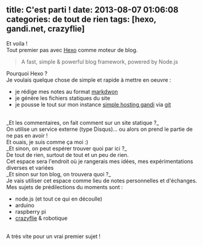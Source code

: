 title: C'est parti !
date: 2013-08-07 01:06:08
categories: de tout de rien
tags: [hexo, gandi.net, crazyflie]
---

Et voila !<br />
Tout premier pas avec [Hexo](http://zespia.tw/hexo) comme moteur de blog.

> A fast, simple & powerful blog framework, powered by Node.js

Pourquoi Hexo ?<br />
Je voulais quelque chose de simple et rapide à mettre en oeuvre :

* je rédige mes notes au format [markdwon](http://daringfireball.net/projects/markdown/)
* je génère les fichiers statiques du site
* je pousse le tout sur mon instance [simple hosting gandi](https://www.gandi.net/hosting/simple/) via [git](http://wiki.gandi.net/fr/simple/git)

<br />
_Et les commentaires, on fait comment sur un site statique ?_<br />
On utilise un service externe (type Disqus)... ou alors on prend le partie de ne pas en avoir !<br />
Et ouais, je suis comme ça moi :)

<br />
_Et sinon, on peut espérer trouver quoi par ici ?_<br />
De tout de rien, surtout de tout et un peu de rien.<br />
Cet espace sera l'endroit où je rangerais mes idées, mes expérimentations diverses et variées


<br />
_Et sinon sur ton blog, on trouvera quoi ?_<br />
Je vais utiliser cet espace comme lieu de notes personnelles et d'échanges.<br />
Mes sujets de prédilections du moments sont :

* node.js (et tout ce qui en découlle)
* arduino
* raspberry pi
* [crazyflie](www.bitcraze.se) & robotique


<br />
A très vite pour un vrai premier sujet !